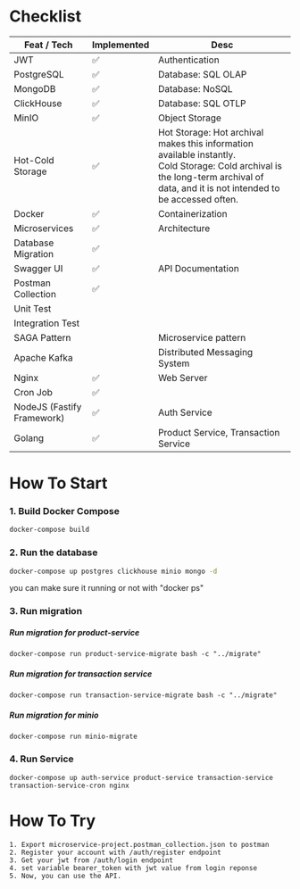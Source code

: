# Checklist
| Feat / Tech                | Implemented | Desc                         |
|----------------------------|-------------|------------------------------|
| JWT                        |✅             | Authentication               |
| PostgreSQL                 |✅             | Database: SQL OLAP           |
| MongoDB                    |✅             | Database: NoSQL              |
| ClickHouse                 |✅             | Database: SQL OTLP           |
| MinIO                      |✅             | Object Storage               |
| Hot-Cold Storage           |✅             |Hot Storage: Hot archival makes this information available instantly. <br>Cold Storage: Cold archival is the long-term archival of data, and it is not intended to be accessed often.|
| Docker                     |✅             |Containerization |
| Microservices              |✅             |Architecture|
| Database Migration         |✅             |                              |
| Swagger UI                 |✅             | API Documentation            |
| Postman Collection         |✅             |                              |
| Unit Test                  |             |                              |
| Integration Test           |             |                              |
| SAGA Pattern               |             | Microservice pattern         |
| Apache Kafka               |             | Distributed Messaging System |
| Nginx                      |✅             | Web Server                   |
| Cron Job                   |✅             |                              |
| NodeJS (Fastify Framework) |✅             |Auth Service|
| Golang                     |✅             |Product Service, Transaction Service|


# How To Start

### 1. Build Docker Compose
```sh 
docker-compose build
```

### 2. Run the database
```sh 
docker-compose up postgres clickhouse minio mongo -d
```
you can make sure it running or not with "docker ps"


### 3. Run migration
##### Run migration for product-service
``` 
docker-compose run product-service-migrate bash -c "../migrate"
```
##### Run migration for transaction service
``` 
docker-compose run transaction-service-migrate bash -c "../migrate"
```
##### Run migration for minio
``` 
docker-compose run minio-migrate
```

### 4. Run Service
```
docker-compose up auth-service product-service transaction-service transaction-service-cron nginx
```

# How To Try
```
1. Export microservice-project.postman_collection.json to postman
2. Register your account with /auth/register endpoint
3. Get your jwt from /auth/login endpoint
4. set variable bearer_token with jwt value from login reponse
5. Now, you can use the API.
```

